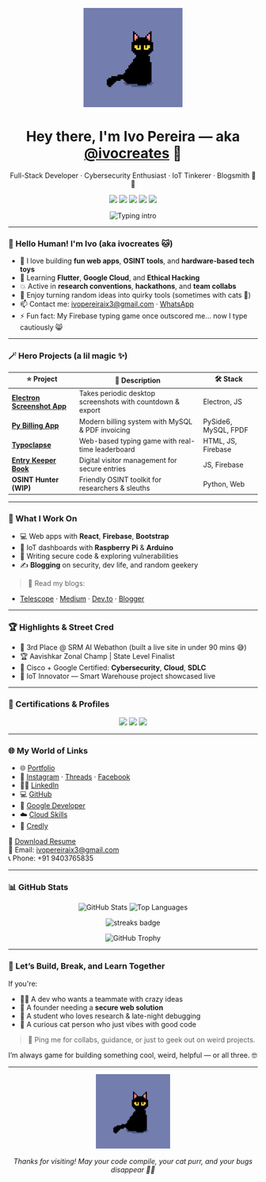 <p align="center">
  <img src="https://github.com/ivocreates/ivocreates/raw/main/miroon-cat.gif" width="200" alt="black cat coding gif"/>
</p>

<h1 align="center">Hey there, I'm Ivo Pereira — aka <a href="https://github.com/ivocreates">@ivocreates</a> 🚀</h1>
<p align="center">Full-Stack Developer · Cybersecurity Enthusiast · IoT Tinkerer · Blogsmith 🧠✨</p>

<p align="center">
  <a href="https://ivocreates.site"><img src="https://img.shields.io/badge/ivocreates.site-%233F72AF.svg?style=for-the-badge&logo=google-chrome"/></a>
  <a href="https://linkedin.com/in/pereira-ivo"><img src="https://img.shields.io/badge/LinkedIn-%230A66C2.svg?style=for-the-badge&logo=linkedin"/></a>
  <a href="https://x.com/ivocreates"><img src="https://img.shields.io/badge/Twitter-%231DA1F2.svg?style=for-the-badge&logo=twitter"/></a>
  <a href="https://medium.com/@ivocreates"><img src="https://img.shields.io/badge/Medium-%23000000.svg?style=for-the-badge&logo=medium"/></a>
  <a href="https://dev.to/ivocreates"><img src="https://img.shields.io/badge/Dev.to-%230A0A0A.svg?style=for-the-badge&logo=devdotto"/></a>
</p>

<p align="center">
  <img src="https://readme-typing-svg.demolab.com?font=Fira+Code&duration=3000&pause=1200&color=3F72AF&center=true&vCenter=true&multiline=true&width=700&lines=I+love+building+secure+apps+that+solve+real+problems!" alt="Typing intro"/>
</p>

---

### 🧶 Hello Human! I'm Ivo (aka ivocreates 🐱)

- 👀 I love building **fun web apps**, **OSINT tools**, and **hardware-based tech toys**
- 🌱 Learning **Flutter**, **Google Cloud**, and **Ethical Hacking**
- 💥 Active in **research conventions**, **hackathons**, and **team collabs**
- 🧩 Enjoy turning random ideas into quirky tools (sometimes with cats 🐾)
- 📫 Contact me: [ivopereiraix3@gmail.com](mailto:ivopereiraix3@gmail.com) · [WhatsApp](https://wa.me/919403765835)
- ⚡ Fun fact: My Firebase typing game once outscored me... now I type cautiously 😸

---

### 🪄 Hero Projects (a lil magic ✨)

| ⭐ Project | 💬 Description | 🛠️ Stack |
|----------|----------------|----------|
| [**Electron Screenshot App**](https://github.com/ivocreates/electron-screenshot-app) | Takes periodic desktop screenshots with countdown & export | Electron, JS |
| [**Py Billing App**](https://github.com/ivocreates/py-billing-app) | Modern billing system with MySQL & PDF invoicing | PySide6, MySQL, FPDF |
| [**Typoclapse**](https://github.com/ivocreates/typoclapse) | Web-based typing game with real-time leaderboard | HTML, JS, Firebase |
| [**Entry Keeper Book**](https://github.com/ivocreates/entry-keeper-book) | Digital visitor management for secure entries | JS, Firebase |
| **OSINT Hunter (WIP)** | Friendly OSINT toolkit for researchers & sleuths | Python, Web |

---

### 💼 What I Work On

- 💻 Web apps with **React**, **Firebase**, **Bootstrap**
- 🧠 IoT dashboards with **Raspberry Pi** & **Arduino**
- 🔐 Writing secure code & exploring vulnerabilities
- ✍️ **Blogging** on security, dev life, and random geekery

> 📖 Read my blogs:
- [Telescope](https://telescope.ac/stories-of-ivo) · [Medium](https://medium.com/@ivocreates) · [Dev.to](https://dev.to/ivocreates) · [Blogger](https://dev-perivo.blogspot.com)

---

### 🏆 Highlights & Street Cred

- 🥇 3rd Place @ SRM AI Webathon (built a live site in under 90 mins 😅)
- 🏆 Aavishkar Zonal Champ | State Level Finalist
- 🧠 Cisco + Google Certified: **Cybersecurity**, **Cloud**, **SDLC**
- 🔌 IoT Innovator — Smart Warehouse project showcased live

---

### 🧪 Certifications & Profiles

<p align="center">
  <a href="https://www.credly.com/users/ivo_pereira"><img src="https://img.shields.io/badge/Credly-Badges-orange?style=for-the-badge&logo=credly"/></a>
  <a href="https://g.dev/ivopereira"><img src="https://img.shields.io/badge/Google-Developer-blue?style=for-the-badge&logo=google"/></a>
  <a href="https://www.cloudskillsboost.google/public_profiles/cee00cf0-fb42-4b7f-9c4c-fe4cd4aafab6"><img src="https://img.shields.io/badge/Google-Cloud%20Skills-blue?style=for-the-badge&logo=googlecloud"/></a>
</p>

---

### 🌐 My World of Links

- 🌐 [Portfolio](https://ivocreates.site)
- 📱 [Instagram](https://instagram.com/perivo_ix3) · [Threads](https://www.threads.com/@perivo_ix3) · [Facebook](https://facebook.com/ivpereira)
- 👨‍💼 [LinkedIn](https://linkedin.com/in/pereira-ivo)
- 💻 [GitHub](https://github.com/ivocreates)
- 🧪 [Google Developer](https://g.dev/ivopereira)
- ☁️ [Cloud Skills](https://www.cloudskillsboost.google/public_profiles/cee00cf0-fb42-4b7f-9c4c-fe4cd4aafab6)
- 🏅 [Credly](https://www.credly.com/users/ivo_pereira)

📄 [Download Resume](https://ivocreates.site)  
📧 Email: ivopereiraix3@gmail.com  
📞 Phone: +91 9403765835

---

### 📊 GitHub Stats

<p align="center">
  <img src="https://github-readme-stats.vercel.app/api?username=ivocreates&show_icons=true&theme=tokyonight" alt="GitHub Stats"/>
  <img src="https://github-readme-stats.vercel.app/api/top-langs/?username=ivocreates&layout=compact&theme=tokyonight" alt="Top Languages"/>
</p>

<p align="center">
  <img src="https://github-readme-streak-stats.herokuapp.com/?user=ivocreates&theme=dark" alt="streaks badge"/>
</p>

<p align="center">
  <img src="https://github-profile-trophy.vercel.app/?username=ivocreates&theme=algolia" alt="GitHub Trophy"/>
</p>

---

### 🤝 Let’s Build, Break, and Learn Together

If you're:
- 🧑‍💻 A dev who wants a teammate with crazy ideas
- 🚀 A founder needing a **secure web solution**
- 🧠 A student who loves research & late-night debugging
- 🐾 A curious cat person who just vibes with good code

> 💌 Ping me for collabs, guidance, or just to geek out on weird projects.

I’m always game for building something cool, weird, helpful — or all three. 🤓

---

<p align="center">
  <img src="https://github.com/ivocreates/ivocreates/raw/main/miroon-cat.gif" width="150" alt="coding cat"/>
</p>

<p align="center">
  <i>Thanks for visiting! May your code compile, your cat purr, and your bugs disappear 🐛✨</i>
</p>
